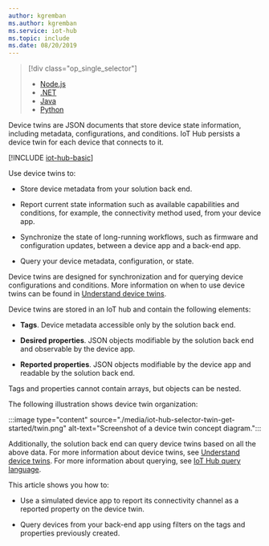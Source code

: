 ```yaml
---
author: kgremban
ms.author: kgremban
ms.service: iot-hub
ms.topic: include
ms.date: 08/20/2019
---
```

> [!div class="op_single_selector"]
> * [Node.js](../articles/iot-hub/iot-hub-node-node-twin-getstarted.md)
> * [.NET](../articles/iot-hub/iot-hub-csharp-csharp-twin-getstarted.md)
> * [Java](../articles/iot-hub/iot-hub-java-java-twin-getstarted.md)
> * [Python](../articles/iot-hub/iot-hub-python-twin-getstarted.md)

Device twins are JSON documents that store device state information, including metadata, configurations, and conditions. IoT Hub persists a device twin for each device that connects to it.

[!INCLUDE [iot-hub-basic](iot-hub-basic-whole.md)]

Use device twins to:

* Store device metadata from your solution back end.

* Report current state information such as available capabilities and conditions, for example, the connectivity method used, from your device app.

* Synchronize the state of long-running workflows, such as firmware and configuration updates, between a device app and a back-end app.

* Query your device metadata, configuration, or state.

Device twins are designed for synchronization and for querying device configurations and conditions. More information on when to use device twins can be found in [Understand device twins](../articles/iot-hub/iot-hub-devguide-device-twins.md).

Device twins are stored in an IoT hub and contain the following elements:

* **Tags**. Device metadata accessible only by the solution back end.

* **Desired properties**. JSON objects modifiable by the solution back end and observable by the device app.

* **Reported properties**. JSON objects modifiable by the device app and readable by the solution back end.

Tags and properties cannot contain arrays, but objects can be nested.

The following illustration shows device twin organization:

:::image type="content" source="./media/iot-hub-selector-twin-get-started/twin.png" alt-text="Screenshot of a device twin concept diagram.":::

Additionally, the solution back end can query device twins based on all the above data.
For more information about device twins, see [Understand device twins](../articles/iot-hub/iot-hub-devguide-device-twins.md). For more information about querying, see [IoT Hub query language](../articles/iot-hub/iot-hub-devguide-query-language.md).

This article shows you how to:

* Use a simulated device app to report its connectivity channel as a reported property on the device twin.

* Query devices from your back-end app using filters on the tags and properties previously created.
